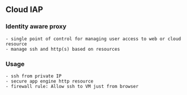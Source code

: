 ## Cloud IAP

### Identity aware proxy
```
- single point of control for managing user access to web or cloud resource
- manage ssh and http(s) based on resources
```

### Usage
```
- ssh from private IP
- secure app engine http resource
- firewall rule: Allow ssh to VM just from browser
```
